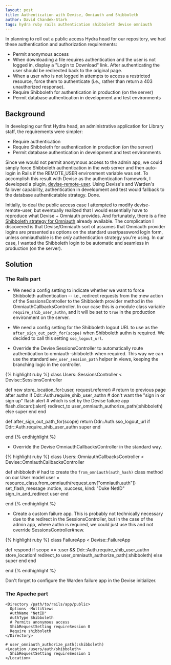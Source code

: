```yaml
---
layout: post
title: Authentication with Devise, Omniauth and Shibboleth
author: David Chandek-Stark
tags: hydra ruby rails authentication shibboleth devise omniauth
---
```


In planning to roll out a public access Hydra head for our repository, we had these authentication and authorization requirements:

- Permit anonymous access
- When downloading a file requires authentication and the user is not logged in, display a "Login to Download" link. After authenticating the user should be redirected back to the original page.
- When a user who is not logged in attempts to access a restricted resource, force them to authenticate (i.e., rather than return a 403 unauthorized response).
- Require Shibboleth for authentication in production (on the server)
- Permit database authentication in development and test environments

## Background

In developing our first Hydra head, an administrative application for Library staff, the requirements were simpler:

- Require authentication
- Require Shibboleth for authentication in production (on the server)
- Permit database authentication in development and test environments

Since we would not permit anonymous access to the admin app, we could simply force Shibboleth authentication in the web server and then auto-login in Rails if the REMOTE_USER environment variable was set. To accomplish this result with Devise as the authentication framework, I developed a plugin, [devise-remote-user](https://github.com/duke-libraries/devise-remote-user). Using Devise's and Warden's failover capability, authentication in development and test would fallback to the database authenticatable strategy. Done.

Initially, to deal the public access case I attempted to modify devise-remote-user, but eventually realized that I would essentially have to reproduce what Devise + Omniauth provides. And fortunately, there is a fine [Shibboleth strategy for Omniauth](https://github.com/toyokazu/omniauth-shibboleth) already available. The complication I discovered is that Devise/Omniauth sort of assumes that Omniauth provider logins are presented as options on the standard user/password login form, unless omniauthable is the *only* authentication strategy you're using. In our case, I wanted the Shibboleth login to be automatic and seamless in production (on the server).

## Solution

### The Rails part

- We need a config setting to indicate whether we want to force Shibboleth authentication -- i.e., redirect requests from the :new action of the SessionsController to the Shibboleth provider method in the OmniauthCallbacksController. In our case this is a module class variable `require_shib_user_authn`, and it will be set to `true` in the production environment on the server.

- We need a config setting for the Shibboleth logout URL to use as the `after_sign_out_path_for(scope)` when Shibboleth authn is required. We decided to call this setting `sso_logout_url`.

- Override the Devise SessionsController to automatically route authentication to omniauth-shibboleth when required. This way we can use the standard `new_user_session_path` helper in views, keeping the branching logic in the controller.

{% highlight ruby %}
class Users::SessionsController < Devise::SessionsController

  def new
    store_location_for(:user, request.referrer) # return to previous page after authn
    if Ddr::Auth.require_shib_user_authn
      # don't want the "sign in or sign up" flash alert
      # which is set by the Devise failure app
      flash.discard(:alert)
      redirect_to user_omniauth_authorize_path(:shibboleth)
    else
      super
    end
  end

  def after_sign_out_path_for(scope)
    return Ddr::Auth.sso_logout_url if Ddr::Auth.require_shib_user_authn
    super
  end

end
{% endhighlight %}

- Override the Devise OmniauthCallbacksController in the standard way.

{% highlight ruby %}
class Users::OmniauthCallbacksController < Devise::OmniauthCallbacksController
  
  def shibboleth
    # had to create the `from_omniauth(auth_hash)` class method on our User model
    user = resource_class.from_omniauth(request.env["omniauth.auth"])
    set_flash_message :notice, :success, kind: "Duke NetID"
    sign_in_and_redirect user
  end

end
{% endhighlight %}

- Create a custom failure app. This is probably not technically necessary due to the redirect in the SessionsController, but in the case of the admin app, where authn is required, we could just use this and not override SessionsController#new.

{% highlight ruby %}
class FailureApp < Devise::FailureApp

  def respond
    if scope == :user && Ddr::Auth.require_shib_user_authn
      store_location!
      redirect_to user_omniauth_authorize_path(:shibboleth)
    else
      super
    end
  end

end
{% endhighlight %}

Don't forget to configure the Warden failure app in the Devise initializer.

### The Apache part

    <Directory /path/to/rails/app/public>
      Options -MultiViews
      AuthName "NetID"
      AuthType Shibboleth
      # Permits anonymous access
      ShibRequestSetting requireSession 0
      Require shibboleth
    </Directory>

    # user_omniauth_authorize_path(:shibboleth)                                                                        
    <Location /users/auth/shibboleth>
      ShibRequestSetting requireSession 1
    </Location>
